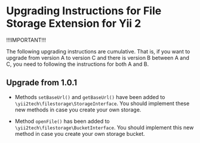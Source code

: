 Upgrading Instructions for File Storage Extension for Yii 2
===========================================================

!!!IMPORTANT!!!

The following upgrading instructions are cumulative. That is,
if you want to upgrade from version A to version C and there is
version B between A and C, you need to following the instructions
for both A and B.

Upgrade from 1.0.1
----------------------

* Methods `setBaseUrl()` and `getBaseUrl()` have been added to `\yii2tech\filestorage\StorageInterface`.
  You should implement these new methods in case you create your own storage.

* Method `openFile()` has been added to `\yii2tech\filestorage\BucketInterface`.
  You should implement this new method in case you create your own storage bucket.
